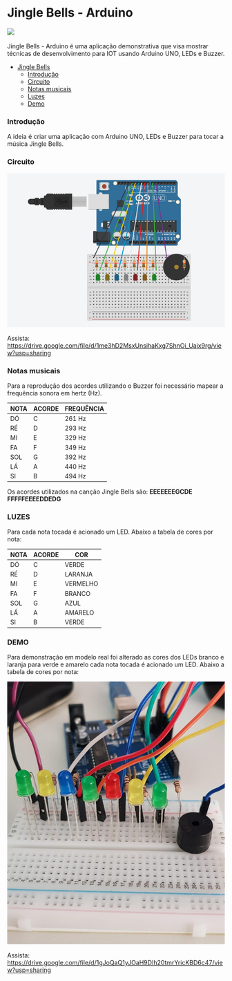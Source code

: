 

# Jingle Bells - Arduino

![](https://raw.githubusercontent.com/fgouveia708/arduino-jingle-bells/blob/main/arduino-circuit.png)


Jingle Bells - Arduino é uma aplicação demonstrativa que visa mostrar técnicas de  desenvolvimento para IOT usando Arduino UNO, LEDs e Buzzer.

- [Jingle Bells](https://github.com/fgouveia708/arduino-jingle-bells#jingle-bells---arduino)
    - [Introdução](https://github.com/fgouveia708/arduino-jingle-bells#introdu%C3%A7%C3%A3o)
    - [Circuito](https://github.com/fgouveia708/arduino-jingle-bells#circuito)
    - [Notas musicais](https://github.com/fgouveia708/arduino-jingle-bells#notas-musicais)
    - [Luzes](https://github.com/fgouveia708/arduino-jingle-bells#luzes)
    - [Demo](https://github.com/fgouveia708/arduino-jingle-bells#demo)

### Introdução

A ideia é criar uma aplicação com Arduino UNO, LEDs e Buzzer para tocar a música Jingle Bells.

### Circuito
                
[![Watch the video](https://github.com/fgouveia708/arduino-jingle-bells/blob/main/arduino-circuit.png)](https://drive.google.com/file/d/1me3hD2MsxUnsihaKxg7ShnOi_Uajx9rg/view?usp=sharing)

Assista: https://drive.google.com/file/d/1me3hD2MsxUnsihaKxg7ShnOi_Uajx9rg/view?usp=sharing


### Notas musicais

Para a reprodução dos acordes utilizando o Buzzer foi necessário mapear a frequência sonora em hertz (Hz).
                
| NOTA      | ACORDE | FREQUÊNCIA | 
| --------- | -----|-----|
| DÓ |C|261 Hz| 
| RÉ |D|293 Hz|
| MI |E|329 Hz|
| FA |F|349 Hz|
| SOL |G|392 Hz|
| LÁ |A|440 Hz|
| SI |B|494 Hz|

Os acordes utilizados na canção Jingle Bells são: **EEEEEEEGCDE FFFFFEEEEDDEDG**
 

### LUZES

Para cada nota tocada é acionado um LED. Abaixo a tabela de cores por nota:             
             
| NOTA      | ACORDE | COR | 
| --------- | -----|-----|
| DÓ |C|VERDE| 
| RÉ |D|LARANJA|
| MI |E|VERMELHO|
| FA |F|BRANCO|
| SOL |G|AZUL|
| LÁ |A|AMARELO|
| SI |B|VERDE|

### DEMO

Para demonstração em modelo real foi alterado as cores dos LEDs branco e laranja para verde e amarelo cada nota tocada é acionado um LED. Abaixo a tabela de cores por nota:  

[![Watch the video](https://github.com/fgouveia708/arduino-jingle-bells/blob/main/arduino.jpeg)](https://drive.google.com/file/d/1gJoQaQ1yJOaH9DIh20tmrYricKBD6c47/view?usp=sharing)
 
Assista: https://drive.google.com/file/d/1gJoQaQ1yJOaH9DIh20tmrYricKBD6c47/view?usp=sharing

